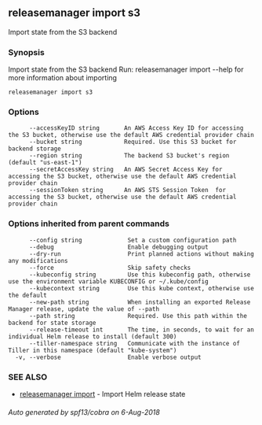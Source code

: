## releasemanager import s3

Import state from the S3 backend

### Synopsis


Import state from the S3 backend
Run: releasemanager import --help for more information about importing

```
releasemanager import s3
```

### Options

```
      --accessKeyID string       An AWS Access Key ID for accessing the S3 bucket, otherwise use the default AWS credential provider chain
      --bucket string            Required. Use this S3 bucket for backend storage
      --region string            The backend S3 bucket's region (default "us-east-1")
      --secretAccessKey string   An AWS Secret Access Key for accessing the S3 bucket, otherwise use the default AWS credential provider chain
      --sessionToken string      An AWS STS Session Token  for accessing the S3 bucket, otherwise use the default AWS credential provider chain
```

### Options inherited from parent commands

```
      --config string             Set a custom configuration path
      --debug                     Enable debugging output
      --dry-run                   Print planned actions without making any modifications
      --force                     Skip safety checks
      --kubeconfig string         Use this kubeconfig path, otherwise use the environment variable KUBECONFIG or ~/.kube/config
      --kubecontext string        Use this kube context, otherwise use the default
      --new-path string           When installing an exported Release Manager release, update the value of --path
      --path string               Required. Use this path within the backend for state storage
      --release-timeout int       The time, in seconds, to wait for an individual Helm release to install (default 300)
      --tiller-namespace string   Communicate with the instance of Tiller in this namespace (default "kube-system")
  -v, --verbose                   Enable verbose output
```

### SEE ALSO
* [releasemanager import](releasemanager_import.md)	 - Import Helm release state

###### Auto generated by spf13/cobra on 6-Aug-2018
